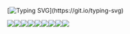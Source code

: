 [![Typing SVG](https://readme-typing-svg.demolab.com?font=Ubuntu&weight=700&size=30&pause=4000&color=000000B6&background=FFEE89C5&center=true&vCenter=true&random=false&width=800&height=150&lines=Hello.+My+name+is+Jong+Seong.+:&#41;)](https://git.io/typing-svg)
<!-- https://readme-typing-svg.demolab.com/demo/ -->

<img src="https://img.shields.io/badge/C-00599C?style=for-the-badge&logo=c&logoColor=white"/><img src="https://img.shields.io/badge/Python-14354C?style=for-the-badge&logo=python&logoColor=white"/><img src="https://img.shields.io/badge/Spring-6DB33F?style=for-the-badge&logo=spring&logoColor=white"/><img src="https://img.shields.io/badge/Java-ED8B00?style=for-the-badge&logo=openjdk&logoColor=white"/><img src="https://img.shields.io/badge/HTML5-E34F26?style=for-the-badge&logo=html5&logoColor=white"/><img src="https://img.shields.io/badge/CSS3-1572B6?style=for-the-badge&logo=css3&logoColor=white"/><img src="https://img.shields.io/badge/JavaScript-F7DF1E?style=for-the-badge&logo=JavaScript&logoColor=white"/><img src="https://img.shields.io/badge/jQuery-0769AD?style=for-the-badge&logo=jquery&logoColor=white"/><img src="https://img.shields.io/badge/SQLite-07405E?style=for-the-badge&logo=sqlite&logoColor=white"/>
